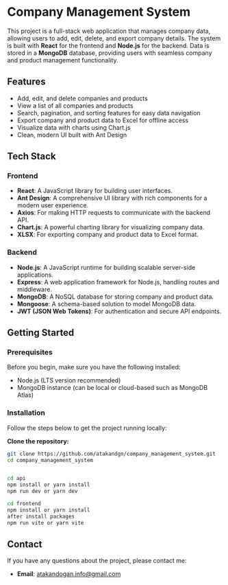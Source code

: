 # Company Management System

This project is a full-stack web application that manages company data, allowing users to add, edit, delete, and export company details. The system is built with **React** for the frontend and **Node.js** for the backend. Data is stored in a **MongoDB** database, providing users with seamless company and product management functionality.

## Features

- Add, edit, and delete companies and products
- View a list of all companies and products
- Search, pagination, and sorting features for easy data navigation
- Export company and product data to Excel for offline access
- Visualize data with charts using Chart.js
- Clean, modern UI built with Ant Design

## Tech Stack

### Frontend

- **React**: A JavaScript library for building user interfaces.
- **Ant Design**: A comprehensive UI library with rich components for a modern user experience.
- **Axios**: For making HTTP requests to communicate with the backend API.
- **Chart.js**: A powerful charting library for visualizing company data.
- **XLSX**: For exporting company and product data to Excel format.

### Backend

- **Node.js**: A JavaScript runtime for building scalable server-side applications.
- **Express**: A web application framework for Node.js, handling routes and middleware.
- **MongoDB**: A NoSQL database for storing company and product data.
- **Mongoose**: A schema-based solution to model MongoDB data.
- **JWT (JSON Web Tokens)**: For authentication and secure API endpoints.

## Getting Started

### Prerequisites

Before you begin, make sure you have the following installed:

- Node.js (LTS version recommended)
- MongoDB instance (can be local or cloud-based such as MongoDB Atlas)

### Installation

Follow the steps below to get the project running locally:

 **Clone the repository:**

   ```bash
   git clone https://github.com/atakandgn/company_management_system.git
   cd company_management_system


   cd api 
   npm install or yarn install
   npm run dev or yarn dev

   cd frontend
   npm install or yarn install 
   after install packages
   npm run vite or yarn vite 

   ```

## Contact

If you have any questions about the project, please contact me:

- **Email**: [atakandogan.info@gmail.com](mailto:atakandogan.info@gmail.com)
